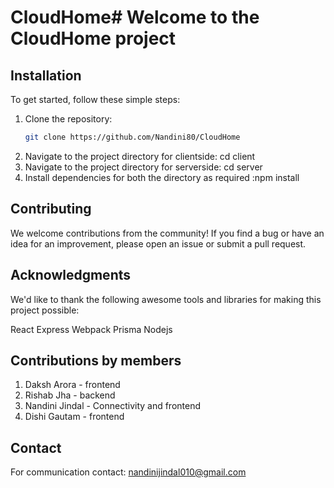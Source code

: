 # CloudHome# Welcome to the CloudHome project


## Installation

To get started, follow these simple steps:

1. Clone the repository:
   ```bash
   git clone https://github.com/Nandini80/CloudHome
2. Navigate to the project directory for clientside: cd client
2. Navigate to the project directory for serverside: cd server
3. Install dependencies for both the directory as required :npm install

## Contributing

We welcome contributions from the community! If you find a bug or have an idea for an improvement, please open an issue or submit a pull request.

## Acknowledgments

We'd like to thank the following awesome tools and libraries for making this project possible:

React
Express
Webpack
Prisma 
Nodejs

## Contributions by members
1. Daksh Arora - frontend
2. Rishab Jha - backend
3. Nandini Jindal - Connectivity and frontend
4. Dishi Gautam - frontend


## Contact

For communication contact: nandinijindal010@gmail.com
